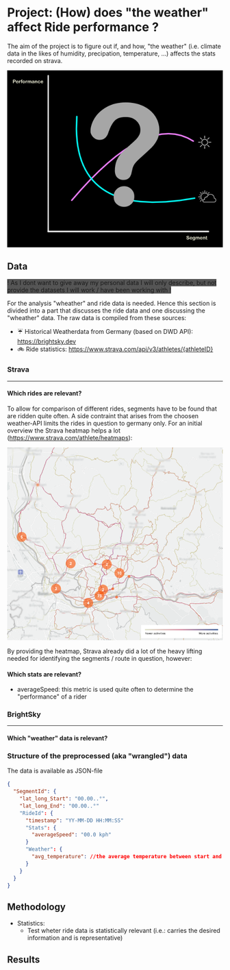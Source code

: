# Project: (How) does "the weather" affect Ride performance ?
The aim of the project is to figure out if, and how, "the weather" (i.e. climate data in the likes of humidity, precipation, temperature, ...) affects the stats recorded on strava.

<img
  src="./ProjectIdea.png"
  alt="Coordinate system showing a pinkish and a greenish line. The lines are annotated with weather icons"
  style="display: inline-block; margin: 0 auto; max-width: 200">


## Data
<span style="background-color: #555555">! As I dont want to give away my personal data I will only describe, but not provide the datasets I will work / have been working with !</span> 

For the analysis "wheather" and ride data is needed. Hence this section is divided into a part that discusses the ride data and one discussing the "wheather" data. The raw data is compiled from these sources:

* ☔ Historical Weatherdata from Germany (based on DWD API): https://brightsky.dev
* 🚲 Ride statistics: https://www.strava.com/api/v3/athletes/{athleteID}


### Strava
---
#### Which rides are relevant?
To allow for comparison of different rides, segments have to be found that are ridden quite often. A side contraint that arises from the choosen weather-API limits the rides in question to germany only. For an initial overview the Strava heatmap helps a lot (https://www.strava.com/athlete/heatmaps):

<img
  src="./Heatmap.png"
  alt="Strava heatmap"
  style="display: inline-block; margin: 0 auto; max-width: 200">

By providing the heatmap, Strava already did a lot of the heavy lifting needed for identifying the segments / route in question, however:

#### Which stats are relevant?
- averageSpeed: this metric is used quite often to determine the "performance" of a rider

### BrightSky
---
#### Which "weather" data is relevant?

### Structure of the preprocessed (aka "wrangled") data
The data is available as JSON-file
```json
{ 
  "SegmentId": {
    "lat_long_Start": "00.00..°",
    "lat_long_End": "00.00..°"
    "RideId": {
      "timestamp": "YY-MM-DD HH:MM:SS"
      "Stats": {
        "averageSpeed": "00.0 kph"
      }
      "Weather": {
        "avg_temperature": //the average temperature between start and end coordinates of the given segment
      }
    }
  }
}
```
## Methodology
* Statistics:
  * Test wheter ride data is statistically relevant (i.e.: carries the desired information and is representative)
## Results

